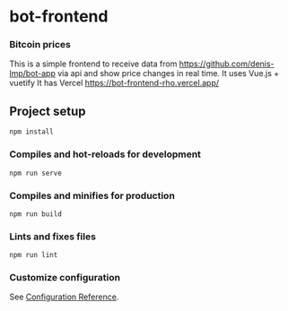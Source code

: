 # bot-frontend

### Bitcoin prices
This is a simple frontend to receive data from https://github.com/denis-lmp/bot-app via api and show price changes in real time.
It uses Vue.js + vuetify
It has Vercel https://bot-frontend-rho.vercel.app/

## Project setup
```
npm install
```

### Compiles and hot-reloads for development
```
npm run serve
```

### Compiles and minifies for production
```
npm run build
```

### Lints and fixes files
```
npm run lint
```

### Customize configuration
See [Configuration Reference](https://cli.vuejs.org/config/).
